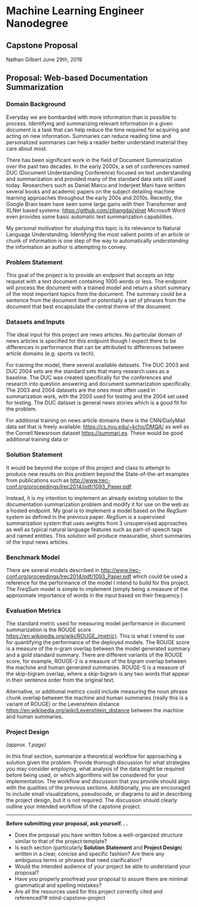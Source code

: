 #  Machine Learning Engineer Nanodegree

## Capstone Proposal
Nathan Gilbert
June 29th, 2019

## Proposal: Web-based Documentation Summarization

### Domain Background

Everyday we are bombarded with more information than is possible to process.
Identifying and summarizing relevant information in a given document is a task
that can help reduce the time required for acquiring and acting on new
information. Summaries can reduce reading time and personalized summaries can
help a reader better understand material they care about most.

There has been significant work in the field of Document Summarization over the
past two decades. In the early 2000s, a set of conferences named DUC (Document
Understanding Conference) focused on text understanding and summarization and
provided many of the standard data sets still used today. Researchers such as
Daniel Marcu and Inderjeet Mani have written several books and academic papers
on the subject detailing machine learning approaches throughout the early 200s
and 2010s. Recently, the Google Brain team have seen some large gains with
their Transformer and XLNet based systems: <https://github.com/zihangdai/xlnet>
Microsoft Word even provides some basic automatic text summarization capabilities.

My personal motivation for studying this topic is its relevance to Natural
Language Understanding. Identifying the most salient points of an article or
chunk of information is one step of the way to automatically _understanding_
the information an author is attempting to convey.

### Problem Statement

This goal of the project is to provide an endpoint that accepts an http request
with a text document containing 1000 words or less. The endpoint will process
the document with a trained model and return a short summary of the most
important topics from the document. The summary could be a sentence from the
document itself or potentially a set of phrases from the document that best
encapsulate the central theme of the document.

### Datasets and Inputs

The ideal input for this project are news articles. No particular domain of news
articles is specified for this endpoint though I expect there to be differences
in performance that can be attributed to differences between article domains
(e.g. sports vs tech).

For training the model, there several available datasets. The DUC 2003 and DUC
2004 sets are the standard sets that many research uses as a baseline. The DUC
was created specifically for the conferences and research into question
answering and document summarization specifically. The 2003 and 2004 datasets
are the ones most often used in summarization work, with the 2003 used for
testing and the 2004 set used for testing. The DUC dataset is general news
stories which is a good fit for the problem.

For additional training on news article domains there is the CNN/DailyMail data
set that is freely available: <https://cs.nyu.edu/~kcho/DMQA/> as well as the
Cornell Newsroom dataset <https://summari.es>. These would be good additional
training data or

### Solution Statement

It would be beyond the scope of this project and class to attempt to produce new
results on this problem beyond the State-of-the-art examples from publications
such as <http://www.lrec-conf.org/proceedings/lrec2014/pdf/1093_Paper.pdf>.

Instead, it is my intention to implement an already existing solution to the
documentation summarization problem and modify it for use on the web as a hosted
endpoint. My goal is to implement a model based on the _RegSum_ system as
defined in the previous paper. _RegSum_ is a supervised summarization system
that uses weights from 3 unsupervised approaches as well as typical natural
language features such as part-of-speech tags and named entities. This solution
will produce measurable, short summaries of the input news articles.

### Benchmark Model

There are several models described in
<http://www.lrec-conf.org/proceedings/lrec2014/pdf/1093_Paper.pdf>  which could
be used a reference for the performance of the model I intend to build for this
project. The _FreqSum_ model is simple to implement (simply being a measure of
the approximate importance of words in the input based on their frequency.)

### Evaluation Metrics

The standard metric used for measuring model performance in document
summarization is the ROUGE score <https://en.wikipedia.org/wiki/ROUGE_(metric)>.
This is what I intend to use for quantifying the performance of the deployed
models. The ROUGE score is a measure of the n-gram overlap between the model
generated summary and a gold standard summary. There are different variants of
the ROUGE score, for example, ROUGE-2 is a measure of the bigram overlap between
the machine and human generated summaries. ROUGE-S is a measure of the
skip-bigram overlap, where a skip-bigram is any two words that appear in their
sentence order from the original text.

Alternative, or additional metrics could include measuring the noun phrase chunk
overlap between the machine and human summaries (really this is a variant of
ROUGE) or the Levenshtein distance
<https://en.wikipedia.org/wiki/Levenshtein_distance> between the machine and
human summaries.

### Project Design
_(approx. 1 page)_

In this final section, summarize a theoretical workflow for approaching
a solution given the problem. Provide thorough discussion for what strategies
you may consider employing, what analysis of the data might be required before
being used, or which algorithms will be considered for your implementation. The
workflow and discussion that you provide should align with the qualities of the
previous sections. Additionally, you are encouraged to include small
visualizations, pseudocode, or diagrams to aid in describing the project design,
but it is not required. The discussion should clearly outline your intended
workflow of the capstone project.

-----------

**Before submitting your proposal, ask yourself. . .**

- Does the proposal you have written follow a well-organized structure similar to that of the project template?
- Is each section (particularly **Solution Statement** and **Project Design**) written in a clear, concise and specific fashion? Are there any ambiguous terms or phrases that need clarification?
- Would the intended audience of your project be able to understand your proposal?
- Have you properly proofread your proposal to assure there are minimal grammatical and spelling mistakes?
- Are all the resources used for this project correctly cited and referenced?# mlnd-capstone-project
